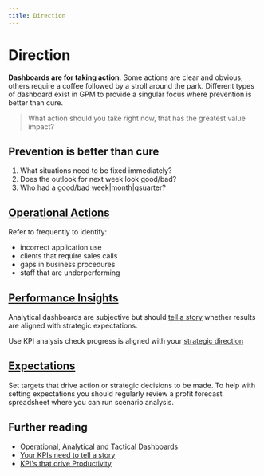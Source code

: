 ```yaml
---
title: Direction
---
```


# Direction

**Dashboards are for taking action**. Some actions are clear and obvious, others require a coffee followed by a stroll around the park. Different types of dashboard exist in GPM to provide a singular focus where prevention is better than cure.

> What action should you take right now, that has the greatest value impact?

## Prevention is better than cure

1. What situations need to be fixed immediately?
2. Does the outlook for next week look good/bad?
3. Who had a good/bad week|month|qsuarter?

## [Operational Actions](./actions/)

Refer to frequently to identify:

- incorrect application use
- clients that require sales calls
- gaps in business procedures
- staff that are underperforming

## [Performance Insights](./kpis/)

Analytical dashboards are subjective but should [tell a story](http://kpilibrary.com/topics/what-makes-for-a-compelling-metrics-story) whether results are aligned with strategic expectations.

Use KPI analysis check progress is aligned with your [strategic direction](../operations/direction/)

## [Expectations](./expectations/)

Set targets that drive action or strategic decisions to be made. To help with setting expectations you should regularly review a profit forecast spreadsheet where you can run scenario analysis.

## Further reading

- [Operational, Analytical and Tactical Dashboards](https://www.datapine.com/blog/strategic-operational-analytical-tactical-dashboards/)
- [Your KPIs need to tell a story](https://onstrategyhq.com/resources/your-key-performance-indicators-need-to-tell-a-story/)
- [KPI's that drive Productivity](https://www.paulgough.com/video-show/audio-show-44/)
